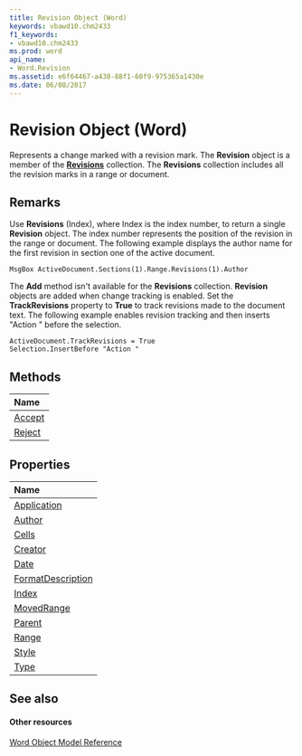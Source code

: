 ```yaml
---
title: Revision Object (Word)
keywords: vbawd10.chm2433
f1_keywords:
- vbawd10.chm2433
ms.prod: word
api_name:
- Word.Revision
ms.assetid: e6f64467-a438-88f1-60f9-975365a1430e
ms.date: 06/08/2017
---
```



# Revision Object (Word)

Represents a change marked with a revision mark. The  **Revision** object is a member of the **[Revisions](revisions-object-word.md)** collection. The **Revisions** collection includes all the revision marks in a range or document.


## Remarks

Use  **Revisions** (Index), where Index is the index number, to return a single **Revision** object. The index number represents the position of the revision in the range or document. The following example displays the author name for the first revision in section one of the active document.


```
MsgBox ActiveDocument.Sections(1).Range.Revisions(1).Author
```

The  **Add** method isn't available for the **Revisions** collection. **Revision** objects are added when change tracking is enabled. Set the **TrackRevisions** property to **True** to track revisions made to the document text. The following example enables revision tracking and then inserts "Action " before the selection.




```
ActiveDocument.TrackRevisions = True 
Selection.InsertBefore "Action "
```


## Methods



|**Name**|
|:-----|
|[Accept](revision-accept-method-word.md)|
|[Reject](revision-reject-method-word.md)|

## Properties



|**Name**|
|:-----|
|[Application](revision-application-property-word.md)|
|[Author](revision-author-property-word.md)|
|[Cells](revision-cells-property-word.md)|
|[Creator](revision-creator-property-word.md)|
|[Date](revision-date-property-word.md)|
|[FormatDescription](revision-formatdescription-property-word.md)|
|[Index](revision-index-property-word.md)|
|[MovedRange](revision-movedrange-property-word.md)|
|[Parent](revision-parent-property-word.md)|
|[Range](revision-range-property-word.md)|
|[Style](revision-style-property-word.md)|
|[Type](revision-type-property-word.md)|

## See also


#### Other resources


[Word Object Model Reference](http://msdn.microsoft.com/library/be452561-b436-bb9b-6f94-3faa9a74a6fd%28Office.15%29.aspx)
